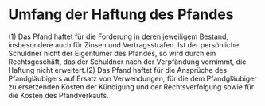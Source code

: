 # Umfang der Haftung des Pfandes

(1) Das Pfand haftet für die Forderung in deren jeweiligem Bestand, insbesondere auch für Zinsen und Vertragsstrafen. Ist der persönliche Schuldner nicht der Eigentümer des Pfandes, so wird durch ein Rechtsgeschäft, das der Schuldner nach der Verpfändung vornimmt, die Haftung nicht erweitert.(2) Das Pfand haftet für die Ansprüche des Pfandgläubigers auf Ersatz von Verwendungen, für die dem Pfandgläubiger zu ersetzenden Kosten der Kündigung und der Rechtsverfolgung sowie für die Kosten des Pfandverkaufs. 

